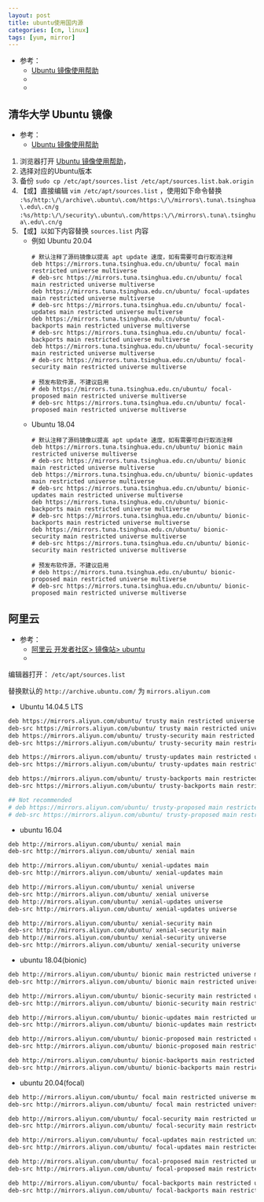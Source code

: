 ```yaml
---
layout: post
title: ubuntu使用国内源
categories: [cm, linux]
tags: [yum, mirror]
---
```


* 参考： 
    * [Ubuntu 镜像使用帮助](https://mirrors.tuna.tsinghua.edu.cn/help/ubuntu/)
    * []()
    * []()



## 清华大学 Ubuntu 镜像

* 参考： 
    * [Ubuntu 镜像使用帮助](https://mirrors.tuna.tsinghua.edu.cn/help/ubuntu/)

1. 浏览器打开 [Ubuntu 镜像使用帮助](https://mirrors.tuna.tsinghua.edu.cn/help/ubuntu/)，
1. 选择对应的Ubuntu版本
1. 备份 `sudo cp /etc/apt/sources.list /etc/apt/sources.list.bak.origin`
1. 【或】直接编辑 `vim /etc/apt/sources.list` ，使用如下命令替换
    `:%s/http:\/\/archive\.ubuntu\.com/https:\/\/mirrors\.tuna\.tsinghua\.edu\.cn/g`
    `:%s/http:\/\/security\.ubuntu\.com/https:\/\/mirrors\.tuna\.tsinghua\.edu\.cn/g`
1. 【或】以如下内容替换 `sources.list` 内容
    * 例如 Ubuntu 20.04
        ~~~
        # 默认注释了源码镜像以提高 apt update 速度，如有需要可自行取消注释
        deb https://mirrors.tuna.tsinghua.edu.cn/ubuntu/ focal main restricted universe multiverse
        # deb-src https://mirrors.tuna.tsinghua.edu.cn/ubuntu/ focal main restricted universe multiverse
        deb https://mirrors.tuna.tsinghua.edu.cn/ubuntu/ focal-updates main restricted universe multiverse
        # deb-src https://mirrors.tuna.tsinghua.edu.cn/ubuntu/ focal-updates main restricted universe multiverse
        deb https://mirrors.tuna.tsinghua.edu.cn/ubuntu/ focal-backports main restricted universe multiverse
        # deb-src https://mirrors.tuna.tsinghua.edu.cn/ubuntu/ focal-backports main restricted universe multiverse
        deb https://mirrors.tuna.tsinghua.edu.cn/ubuntu/ focal-security main restricted universe multiverse
        # deb-src https://mirrors.tuna.tsinghua.edu.cn/ubuntu/ focal-security main restricted universe multiverse

        # 预发布软件源，不建议启用
        # deb https://mirrors.tuna.tsinghua.edu.cn/ubuntu/ focal-proposed main restricted universe multiverse
        # deb-src https://mirrors.tuna.tsinghua.edu.cn/ubuntu/ focal-proposed main restricted universe multiverse
        ~~~
    * Ubuntu 18.04
        ~~~
        # 默认注释了源码镜像以提高 apt update 速度，如有需要可自行取消注释
        deb https://mirrors.tuna.tsinghua.edu.cn/ubuntu/ bionic main restricted universe multiverse
        # deb-src https://mirrors.tuna.tsinghua.edu.cn/ubuntu/ bionic main restricted universe multiverse
        deb https://mirrors.tuna.tsinghua.edu.cn/ubuntu/ bionic-updates main restricted universe multiverse
        # deb-src https://mirrors.tuna.tsinghua.edu.cn/ubuntu/ bionic-updates main restricted universe multiverse
        deb https://mirrors.tuna.tsinghua.edu.cn/ubuntu/ bionic-backports main restricted universe multiverse
        # deb-src https://mirrors.tuna.tsinghua.edu.cn/ubuntu/ bionic-backports main restricted universe multiverse
        deb https://mirrors.tuna.tsinghua.edu.cn/ubuntu/ bionic-security main restricted universe multiverse
        # deb-src https://mirrors.tuna.tsinghua.edu.cn/ubuntu/ bionic-security main restricted universe multiverse

        # 预发布软件源，不建议启用
        # deb https://mirrors.tuna.tsinghua.edu.cn/ubuntu/ bionic-proposed main restricted universe multiverse
        # deb-src https://mirrors.tuna.tsinghua.edu.cn/ubuntu/ bionic-proposed main restricted universe multiverse
        ~~~


## 阿里云

* 参考： 
    * [阿里云 开发者社区> 镜像站> ubuntu](https://developer.aliyun.com/mirror/ubuntu?spm=a2c6h.13651102.0.0.3e221b11fmiAm2)
    * []()


编辑器打开： `/etc/apt/sources.list`

替换默认的 `http://archive.ubuntu.com/` 为 `mirrors.aliyun.com`


* Ubuntu 14.04.5 LTS

~~~bash
deb https://mirrors.aliyun.com/ubuntu/ trusty main restricted universe multiverse
deb-src https://mirrors.aliyun.com/ubuntu/ trusty main restricted universe multiverse
deb https://mirrors.aliyun.com/ubuntu/ trusty-security main restricted universe multiverse
deb-src https://mirrors.aliyun.com/ubuntu/ trusty-security main restricted universe multiverse

deb https://mirrors.aliyun.com/ubuntu/ trusty-updates main restricted universe multiverse
deb-src https://mirrors.aliyun.com/ubuntu/ trusty-updates main restricted universe multiverse

deb https://mirrors.aliyun.com/ubuntu/ trusty-backports main restricted universe multiverse
deb-src https://mirrors.aliyun.com/ubuntu/ trusty-backports main restricted universe multiverse

## Not recommended
# deb https://mirrors.aliyun.com/ubuntu/ trusty-proposed main restricted universe multiverse
# deb-src https://mirrors.aliyun.com/ubuntu/ trusty-proposed main restricted universe multiverse
~~~

* ubuntu 16.04

~~~bash
deb http://mirrors.aliyun.com/ubuntu/ xenial main
deb-src http://mirrors.aliyun.com/ubuntu/ xenial main

deb http://mirrors.aliyun.com/ubuntu/ xenial-updates main
deb-src http://mirrors.aliyun.com/ubuntu/ xenial-updates main

deb http://mirrors.aliyun.com/ubuntu/ xenial universe
deb-src http://mirrors.aliyun.com/ubuntu/ xenial universe
deb http://mirrors.aliyun.com/ubuntu/ xenial-updates universe
deb-src http://mirrors.aliyun.com/ubuntu/ xenial-updates universe

deb http://mirrors.aliyun.com/ubuntu/ xenial-security main
deb-src http://mirrors.aliyun.com/ubuntu/ xenial-security main
deb http://mirrors.aliyun.com/ubuntu/ xenial-security universe
deb-src http://mirrors.aliyun.com/ubuntu/ xenial-security universe
~~~


* ubuntu 18.04(bionic) 

~~~bash
deb http://mirrors.aliyun.com/ubuntu/ bionic main restricted universe multiverse
deb-src http://mirrors.aliyun.com/ubuntu/ bionic main restricted universe multiverse

deb http://mirrors.aliyun.com/ubuntu/ bionic-security main restricted universe multiverse
deb-src http://mirrors.aliyun.com/ubuntu/ bionic-security main restricted universe multiverse

deb http://mirrors.aliyun.com/ubuntu/ bionic-updates main restricted universe multiverse
deb-src http://mirrors.aliyun.com/ubuntu/ bionic-updates main restricted universe multiverse

deb http://mirrors.aliyun.com/ubuntu/ bionic-proposed main restricted universe multiverse
deb-src http://mirrors.aliyun.com/ubuntu/ bionic-proposed main restricted universe multiverse

deb http://mirrors.aliyun.com/ubuntu/ bionic-backports main restricted universe multiverse
deb-src http://mirrors.aliyun.com/ubuntu/ bionic-backports main restricted universe multiverse
~~~

* ubuntu 20.04(focal) 

~~~bash
deb http://mirrors.aliyun.com/ubuntu/ focal main restricted universe multiverse
deb-src http://mirrors.aliyun.com/ubuntu/ focal main restricted universe multiverse

deb http://mirrors.aliyun.com/ubuntu/ focal-security main restricted universe multiverse
deb-src http://mirrors.aliyun.com/ubuntu/ focal-security main restricted universe multiverse

deb http://mirrors.aliyun.com/ubuntu/ focal-updates main restricted universe multiverse
deb-src http://mirrors.aliyun.com/ubuntu/ focal-updates main restricted universe multiverse

deb http://mirrors.aliyun.com/ubuntu/ focal-proposed main restricted universe multiverse
deb-src http://mirrors.aliyun.com/ubuntu/ focal-proposed main restricted universe multiverse

deb http://mirrors.aliyun.com/ubuntu/ focal-backports main restricted universe multiverse
deb-src http://mirrors.aliyun.com/ubuntu/ focal-backports main restricted universe multiverse
~~~


































